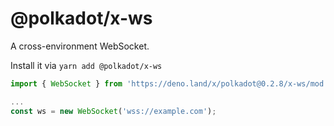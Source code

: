 # @polkadot/x-ws

A cross-environment WebSocket.

Install it via `yarn add @polkadot/x-ws`

```js
import { WebSocket } from 'https://deno.land/x/polkadot@0.2.8/x-ws/mod.ts';

...
const ws = new WebSocket('wss://example.com');
```
